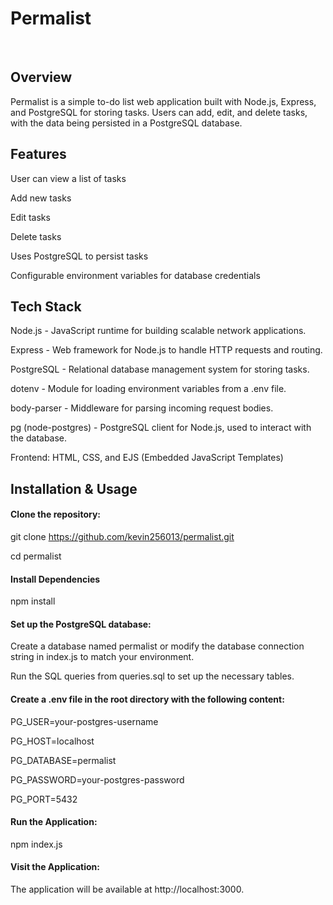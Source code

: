 # **Permalist**
<br/>

## Overview

Permalist is a simple to-do list web application built with Node.js, Express, and PostgreSQL for storing tasks. Users can add, edit, and delete tasks, with the data being persisted in a PostgreSQL database.

## Features

User can view a list of tasks

Add new tasks

Edit tasks

Delete tasks

Uses PostgreSQL to persist tasks

Configurable environment variables for database credentials

## Tech Stack

Node.js - JavaScript runtime for building scalable network applications.

Express - Web framework for Node.js to handle HTTP requests and routing.

PostgreSQL - Relational database management system for storing tasks.

dotenv - Module for loading environment variables from a .env file.

body-parser - Middleware for parsing incoming request bodies.

pg (node-postgres) - PostgreSQL client for Node.js, used to interact with the database.

Frontend: HTML, CSS, and EJS (Embedded JavaScript Templates)

## Installation & Usage

#### Clone the repository:

git clone https://github.com/kevin256013/permalist.git

cd permalist

#### Install Dependencies

npm install

#### Set up the PostgreSQL database:

Create a database named permalist or modify the database connection string in index.js to match your environment.

Run the SQL queries from queries.sql to set up the necessary tables.

#### Create a .env file in the root directory with the following content:

PG_USER=your-postgres-username

PG_HOST=localhost

PG_DATABASE=permalist

PG_PASSWORD=your-postgres-password

PG_PORT=5432

#### Run the Application:

npm index.js

#### Visit the Application: 

The application will be available at http://localhost:3000.
